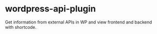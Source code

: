 # wordpress-api-plugin
Get information from external APIs in WP and view frontend and backend with shortcode.
